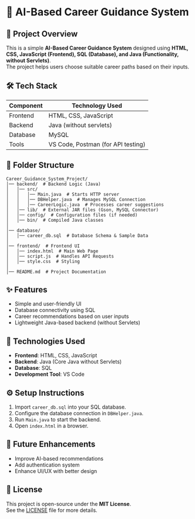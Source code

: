 # 🎯 AI-Based Career Guidance System

## 📌 Project Overview
This is a simple **AI-Based Career Guidance System** designed using **HTML, CSS, JavaScript (Frontend), SQL (Database), and Java (Functionality, without Servlets)**.  
The project helps users choose suitable career paths based on their inputs.

## 🛠️ Tech Stack

| Component  | Technology Used                    |
|------------|------------------------------------|
| Frontend   | HTML, CSS, JavaScript              |
| Backend    | Java (without servlets)            |
| Database   | MySQL                              |
| Tools      | VS Code, Postman (for API testing) |

## 📂 Folder Structure

```
Career_Guidance_System_Project/
│── backend/  # Backend Logic (Java)
│   │── src/
│   │   │── Main.java  # Starts HTTP server
│   │   │── DBHelper.java  # Manages MySQL Connection
│   │   │── CareerLogic.java  # Processes career suggestions
│   │── lib/  # External JAR files (Gson, MySQL Connector)
│   │── config/  # Configuration files (if needed)
│   │── bin/  # Compiled Java classes
│
│── database/
│   │── career_db.sql  # Database Schema & Sample Data
│
│── frontend/  # Frontend UI
│   │── index.html  # Main Web Page
│   │── script.js  # Handles API Requests
│   │── style.css  # Styling
│
│── README.md  # Project Documentation
```


## ✨ Features
- Simple and user-friendly UI
- Database connectivity using SQL
- Career recommendations based on user inputs
- Lightweight Java-based backend (without Servlets)

## 🚀 Technologies Used
- **Frontend**: HTML, CSS, JavaScript
- **Backend**: Java (Core Java without Servlets)
- **Database**: SQL
- **Development Tool**: VS Code

## ⚙️ Setup Instructions
1. Import `career_db.sql` into your SQL database.
2. Configure the database connection in `DBHelper.java`.
3. Run `Main.java` to start the backend.
4. Open `index.html` in a browser.

## 🔮 Future Enhancements
- Improve AI-based recommendations
- Add authentication system
- Enhance UI/UX with better design

## 📜 License
This project is open-source under the **MIT License**.  
See the [LICENSE](./LICENSE) file for more details.  
